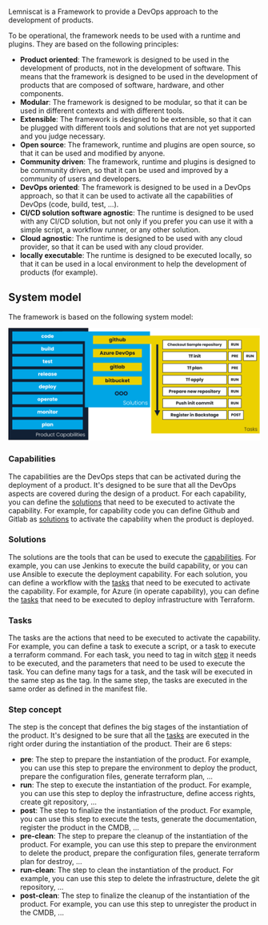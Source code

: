 Lemniscat is a Framework to provide a DevOps approach to the development of products.

To be operational, the framework needs to be used with a runtime and plugins.
They are based on the following principles:

- **Product oriented**: The framework is designed to be used in the development of products, not in the development of software. This means that the framework is designed to be used in the development of products that are composed of software, hardware, and other components.
- **Modular**: The framework is designed to be modular, so that it can be used in different contexts and with different tools.
- **Extensible**: The framework is designed to be extensible, so that it can be plugged with different tools and solutions that are not yet supported and you judge necessary.
- **Open source**: The framework, runtime and plugins are open source, so that it can be used and modified by anyone.
- **Community driven**: The framework, runtime and plugins is designed to be community driven, so that it can be used and improved by a community of users and developers.
- **DevOps oriented**: The framework is designed to be used in a DevOps approach, so that it can be used to activate all the capabilities of DevOps (code, build, test, ...).
- **CI/CD solution software agnostic**: The runtime is designed to be used with any CI/CD solution, but not only if you prefer you can use it with a simple script, a workflow runner, or any other solution.
- **Cloud agnostic**: The runtime is designed to be used with any cloud provider, so that it can be used with any cloud provider.
- **locally executable**: The runtime is designed to be executed locally, so that it can be used in a local environment to help the development of products (for example).

## System model

The framework is based on the following system model:

![system model](img/system-model.png)

### Capabilities

The capabilities are the DevOps steps that can be activated during the deployment of a product. It's designed to be sure that all the DevOps aspects are covered during the design of a product. 
For each capability, you can define the [solutions](#solutions) that need to be executed to activate the capability.
For example, for capability code you can define Github and Gitlab as [solutions](#solutions) to activate the capability when the product is deployed.

### Solutions

The solutions are the tools that can be used to execute the [capabilities](#capabilities). For example, you can use Jenkins to execute the build capability, or you can use Ansible to execute the deployment capability.
For each solution, you can define a workflow with the [tasks](#tasks) that need to be executed to activate the capability.
For example, for Azure (in operate capability), you can define the [tasks](#tasks) that need to be executed to deploy infrastructure with Terraform.

### Tasks

The tasks are the actions that need to be executed to activate the capability. For example, you can define a task to execute a script, or a task to execute a terraform command.
For each task, you need to tag in witch [step](#step-concept) it needs to be executed, and the parameters that need to be used to execute the task.
You can define many tags for a task, and the task will be executed in the same step as the tag.
In the same step, the tasks are executed in the same order as defined in the manifest file.

### Step concept

The step is the concept that defines the big stages of the instantiation of the product. It's designed to be sure that all the [tasks](#tasks) are executed in the right order during the instantiation of the product.
Their are 6 steps:

- **pre**: The step to prepare the instantiation of the product. For example, you can use this step to prepare the environment to deploy the product, prepare the configuration files, generate terraform plan, ...
- **run**: The step to execute the instantiation of the product. For example, you can use this step to deploy the infrastructure, define access rights, create git repository, ...
- **post**: The step to finalize the instantiation of the product. For example, you can use this step to execute the tests, generate the documentation, register the product in the CMDB, ...
- **pre-clean**: The step to prepare the cleanup of the instantiation of the product. For example, you can use this step to prepare the environment to delete the product, prepare the configuration files, generate terraform plan for destroy, ...
- **run-clean**: The step to clean the instantiation of the product. For example, you can use this step to delete the infrastructure, delete the git repository, ...
- **post-clean**: The step to finalize the cleanup of the instantiation of the product. For example, you can use this step to unregister the product in the CMDB, ...
